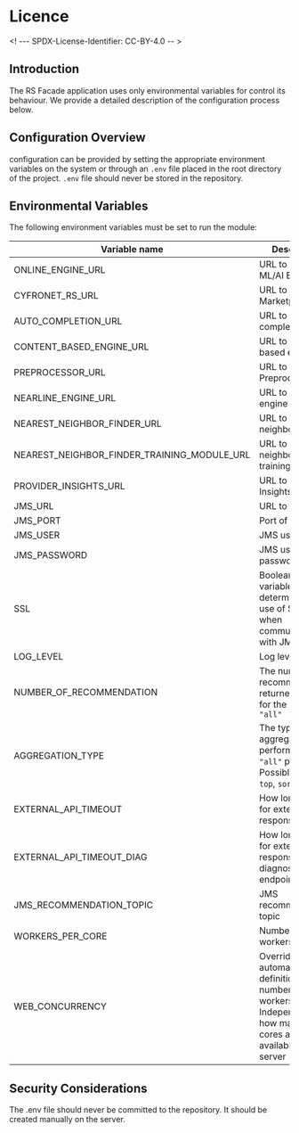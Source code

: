 # Licence

<! --- SPDX-License-Identifier: CC-BY-4.0  -- >

## Introduction
The RS Facade application uses only environmental variables for control its behaviour.
We provide a detailed description of the configuration process below.

## Configuration Overview
configuration can be provided by setting the appropriate environment variables on the system 
or through an `.env` file placed in the root directory of the project.
`.env` file should never be stored in the repository.

## Environmental Variables

The following environment variables must be set to run the module:

| <b>Variable name</b>                        | Description                                                                                                                   | Default value              |
|---------------------------------------------|-------------------------------------------------------------------------------------------------------------------------------|----------------------------|
| ONLINE_ENGINE_URL                           | URL to the Online ML/AI Engine                                                                                                | `http://127.0.0.1:8001`    |
| CYFRONET_RS_URL                             | URL to Marketplace RS                                                                                                         | `http://127.0.0.1:8001`    |
| AUTO_COMPLETION_URL                         | URL to Auto-completion                                                                                                        | `http://127.0.0.1:8002`    |
| CONTENT_BASED_ENGINE_URL                    | URL to Content-based engine                                                                                                   | `http://127.0.0.1:8002`    |
| PREPROCESSOR_URL                            | URL to Preprocessor                                                                                                           | `http://127.0.0.1:8001`    |
| NEARLINE_ENGINE_URL                         | URL to Nearline engine                                                                                                        | `http://127.0.0.1:8001`    |
| NEAREST_NEIGHBOR_FINDER_URL                 | URL to Nearest neighbor finder                                                                                                | `http://127.0.0.1:8001`    |
| NEAREST_NEIGHBOR_FINDER_TRAINING_MODULE_URL | URL to Nearest neighbor finder training module                                                                                | `http://127.0.0.1:8001`    |
| PROVIDER_INSIGHTS_URL                       | URL to Provider Insights                                                                                                      | `http://127.0.0.1:8001`    |
| JMS_URL                                     | URL to JMS                                                                                                                    | 127.0.0.1                  |
| JMS_PORT                                    | Port of JMS                                                                                                                   | 8001                       |
| JMS_USER                                    | JMS user                                                                                                                      | admin                      |
| JMS_PASSWORD                                | JMS user password                                                                                                             | admin                      |
| SSL                                         | Boolean type variable that determines the use of SSL <br>when communicating with JMS                                          | False                      |
| LOG_LEVEL                                   | Log level                                                                                                                     | INFO                       |
| NUMBER_OF_RECOMMENDATION                    | The number of recommendations returned <br>for the panel_id = `"all"`                                                         | 10                         |
| AGGREGATION_TYPE                            | The type of aggregation to be performed for `"all"` panel_id.  <br>Possible values: `top`, `sort`                             | top                        |
| EXTERNAL_API_TIMEOUT                        | How long to wait for external API response                                                                                    | 2                          |
| EXTERNAL_API_TIMEOUT_DIAG                   | How long to wait for external API response on diagnostic endpoint                                                             | 10                         |
| JMS_RECOMMENDATION_TOPIC                    | JMS recommendation topic                                                                                                      | `"/topic/recommendations"` |
| WORKERS_PER_CORE                            | Number of fastapi workers per core                                                                                            | `4`                        |
| WEB_CONCURRENCY                             | Override the automatic definition of number of fastapi workers. Independent of how many CPU cores are available in the server |                            |

## Security Considerations
The .env file should never be committed to the repository. It should be created manually on the server.


